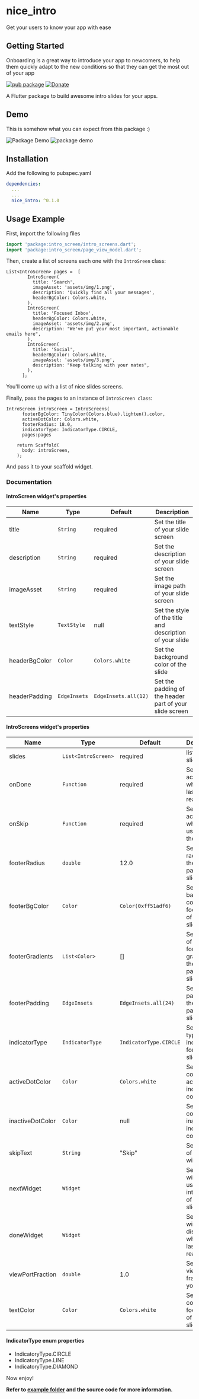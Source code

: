 # nice_intro

Get your users to know your app with ease

## Getting Started

Onboarding is a great way to introduce your app to newcomers, to help them quickly adapt to the new conditions so that they can get the most out of your app

[![pub package](https://img.shields.io/pub/v/nice_button.svg)](https://pub.dev/packages/intro_screen)
[![Donate](https://img.shields.io/badge/Donate-PayPal-green.svg)](https://paypal.me/devEnthusiast?locale.x=en_US)

A Flutter package to build awesome intro slides for your apps.

## Demo

This is somehow what you can expect from this package :)

![Package Demo](demos/demo.gif)
![package demo](demos/demo_1.png)

## Installation

Add the following to pubspec.yaml

```yaml
dependencies:
  ...
  ...
  nice_intro: ^0.1.0
```

## Usage Example

First, import the following files

```dart
import 'package:intro_screen/intro_screens.dart';
import 'package:intro_screen/page_view_model.dart';
```

Then, create a list of screens each one with the `IntroSreen` class:

```
List<IntroScreen> pages =  [
        IntroScreen(
          title: 'Search',
          imageAsset: 'assets/img/1.png',
          description: 'Quickly find all your messages',
          headerBgColor: Colors.white,
        ),
        IntroScreen(
          title: 'Focused Inbox',
          headerBgColor: Colors.white,
          imageAsset: 'assets/img/2.png',
          description: "We've put your most important, actionable emails here",
        ),
        IntroScreen(
          title: 'Social',
          headerBgColor: Colors.white,
          imageAsset: 'assets/img/3.png',
          description: "Keep talking with your mates",
        ),
      ];

```

You'll come up with a list of nice slides screens.

Finally, pass the pages to an instance of `IntroScreen class`:

```
IntroScreen introScreen = IntroScreens(
      footerBgColor: TinyColor(Colors.blue).lighten().color,
      activeDotColor: Colors.white,
      footerRadius: 18.0,
      indicatorType: IndicatorType.CIRCLE,
      pages:pages

    return Scaffold(
      body: introScreen,
    );
```
And pass it to your scaffold widget.

### Documentation

#### IntroScreen widget's properties

| Name  |  Type |  Default |Description|
|---|---|---|---|
|  title | `String`  | required  |Set the title of your slide  screen   |
| description  | `String`  |required  | Set the description of your slide screen  |
| imageAsset  |`String`   | required  |Set the image path of your slide screen  |
| textStyle  |`TextStyle`   | null  |Set the style of the title and description of your slide|
| headerBgColor  | `Color`  | `Colors.white`  | Set the background color of the slide  |
| headerPadding  | `EdgeInsets`  |  `EdgeInsets.all(12)` |  Set the padding of the header part of your slide screen  |

#### IntroScreens widget's properties

| Name  |  Type |  Default |Description   |
|---|---|---|---|
| slides | `List<IntroScreen>`  | required  |list of your slides   |
| onDone  | `Function`  | required |  Set the action to do when the last slide is reached |
| onSkip  | `Function`  |  required |  Set the action to do when the user skips the slides |
| footerRadius  | `double`  |12.0  | Set the radius of the footer part of your slides  |
| footerBgColor  |`Color`   | `Color(0xff51adf6)`  |Set the background color of the footer part of your slides  |
| footerGradients  |`List<Color>`   | []  |Set the list of colors for the gradient of the footer part of your slides  |
| footerPadding  | `EdgeInsets`  |  `EdgeInsets.all(24)` |  Set the padding of the footer part of your slides |
| indicatorType | `IndicatorType`  |`IndicatorType.CIRCLE` |  Set the type of indicator for your slides  |
|activeDotColor  |`Color`   |`Colors.white` |Set the color of the active indicator color|
| inactiveDotColor  | `Color`  | null | Set the color of an inactive indicator color |
| skipText  | `String`  |  "Skip" | Set the text of the skip widget |
| nextWidget | `Widget`  || Set the widget to use for next interaction of your slides|
|doneWidget  | `Widget`  || Set the widget to display when the last slide is reached|
| viewPortFraction  | `double`  |  1.0 |  Set the viewport fraction of your slides |
| textColor  | `Color`  |`Colors.white` |  Set the text color of the footer part of your slides  |

#### IndicatorType enum properties

* IndicatoryType.CIRCLE
* IndicatoryType.LINE
* IndicatoryType.DIAMOND

Now enjoy!

**Refer to [example folder](example/README.md) and the source code for more information.**
